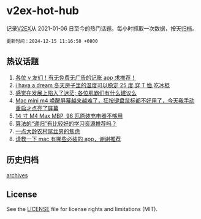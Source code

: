 # v2ex-hot-hub

 记录[V2EX](https://www.v2ex.com/)从 2021-01-06 日至今的热门话题。每小时抓取一次数据，按天[归档](archives)。

`更新时间：2024-12-15 11:16:58 +0800`

## 热议话题

1. [各位 v 友们！有无免费无广告的记账 app 求推荐！](https://www.v2ex.com/t/1097531)
1. [i hava a dream 冬天房子里的温度可以稳定 25 度,穿 T 恤,吃冰棍](https://www.v2ex.com/t/1097551)
1. [感觉在发展上陷入了迷茫; 各位肌霸们有什么建议么](https://www.v2ex.com/t/1097508)
1. [Mac mini m4 唤醒屏幕越来越难了，狂按键盘鼠标都不好用了，今天我手动重启才点亮了屏幕](https://www.v2ex.com/t/1097493)
1. [14 寸 M4 Max MBP, 96 瓦原装充电器不够用](https://www.v2ex.com/t/1097506)
1. [算法的“递归”有比较好的学习资源推荐吗？](https://www.v2ex.com/t/1097577)
1. [一点大龄农村屌丝男的焦虑](https://www.v2ex.com/t/1097491)
1. [请教一下 mac 有哪些必装的 app，谢谢推荐](https://www.v2ex.com/t/1097598)

## 历史归档

[archives](archives)

## License

See the [LICENSE](LICENSE) file for license rights and limitations (MIT).
